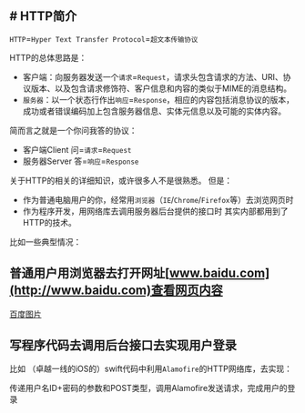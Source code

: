 ## # HTTP简介

`HTTP`=`Hyper Text Transfer Protocol`=`超文本传输协议`

HTTP的总体思路是：

- 客户端：向服务器发送一个`请求`=`Request`，请求头包含请求的方法、URI、协议版本、以及包含请求修饰符、客户信息和内容的类似于MIME的消息结构。
- `服务器`：以一个状态行作出`响应`=`Response`，相应的内容包括消息协议的版本，成功或者错误编码加上包含服务器信息、实体元信息以及可能的实体内容。

简而言之就是一个你问我答的协议：
- 客户端Client 问=`请求`=`Request`
- 服务器Server 答=`响应`=`Response`


关于HTTP的相关的详细知识，或许很多人不是很熟悉。
但是：
- 作为普通电脑用户的你，经常用`浏览器`（`IE`/`Chrome`/`Firefox`等）去浏览网页时
- 作为程序开发，用网络库去调用服务器后台提供的接口时
其实内部都用到了HTTP的技术。


比如一些典型情况：

## 普通用户用浏览器去打开网址[www.baidu.com](http://www.baidu.com)查看网页内容
[百度图片](/assets/img/2D3C5583-DE77-4BA8-A128-FCC1218B5FA8.png)

## 写程序代码去调用后台接口去实现用户登录
比如 （卓越一线的iOS的）swift代码中利用`Alamofire`的HTTP网络库，去实现：

传递用户名ID+密码的参数和POST类型，调用Alamofire发送请求，完成用户的登录




